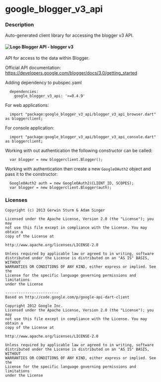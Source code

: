 # google_blogger_v3_api

### Description

Auto-generated client library for accessing the blogger v3 API.

#### ![Logo](http://www.google.com/images/icons/product/blogger-16.png) Blogger API - blogger v3

API for access to the data within Blogger.

Official API documentation: https://developers.google.com/blogger/docs/3.0/getting_started

Adding dependency to pubspec.yaml

```
  dependencies:
    google_blogger_v3_api: '>=0.4.9'
```

For web applications:

```
  import "package:google_blogger_v3_api/blogger_v3_api_browser.dart" as bloggerclient;
```

For console application:

```
  import "package:google_blogger_v3_api/blogger_v3_api_console.dart" as bloggerclient;
```

Working with out authentication the following constructor can be called:

```
  var blogger = new bloggerclient.Blogger();
```

Working with authentication then create a new `GoogleOAuth2` object and pass it to the constructor:


```
  GoogleOAuth2 auth = new GoogleOAuth2(CLIENT_ID, SCOPES);
  var blogger = new bloggerclient.Blogger(auth);
```

### Licenses

```
Copyright (c) 2013 Gerwin Sturm & Adam Singer

Licensed under the Apache License, Version 2.0 (the "License"); you may 
not use this file except in compliance with the License. You may obtain a 
copy of the License at

http://www.apache.org/licenses/LICENSE-2.0

Unless required by applicable law or agreed to in writing, software
distributed under the License is distributed on an "AS IS" BASIS, WITHOUT
WARRANTIES OR CONDITIONS OF ANY KIND, either express or implied. See the
License for the specific language governing permissions and limitations 
under the License

------------------------
Based on http://code.google.com/p/google-api-dart-client

Copyright 2012 Google Inc.
Licensed under the Apache License, Version 2.0 (the "License"); you may 
not use this file except in compliance with the License. You may obtain a
copy of the License at

http://www.apache.org/licenses/LICENSE-2.0

Unless required by applicable law or agreed to in writing, software
distributed under the License is distributed on an "AS IS" BASIS, WITHOUT
WARRANTIES OR CONDITIONS OF ANY KIND, either express or implied. See the
License for the specific language governing permissions and limitations 
under the License

```

